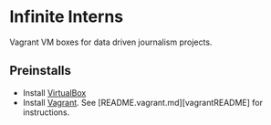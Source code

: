Infinite Interns
================

Vagrant VM boxes for data driven journalism projects.

Preinstalls
-----------
* Install [VirtualBox][virtualbox]
* Install [Vagrant][vagrant]. See [README.vagrant.md][vagrantREADME] for instructions.

[virtualbox]: https://www.virtualbox.org/wiki/Downloads
[vagrant]: http://vagrantup.com
